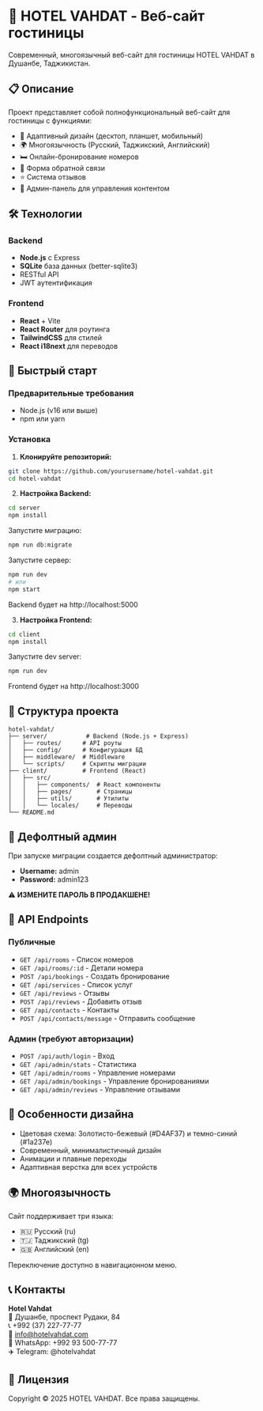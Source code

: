 # 🏨 HOTEL VAHDAT - Веб-сайт гостиницы

Современный, многоязычный веб-сайт для гостиницы HOTEL VAHDAT в Душанбе, Таджикистан.

## 📋 Описание

Проект представляет собой полнофункциональный веб-сайт для гостиницы с функциями:
- 📱 Адаптивный дизайн (десктоп, планшет, мобильный)
- 🌍 Многоязычность (Русский, Таджикский, Английский)
- 🛏️ Онлайн-бронирование номеров
- 💬 Форма обратной связи
- ⭐ Система отзывов
- 🔐 Админ-панель для управления контентом

## 🛠️ Технологии

### Backend
- **Node.js** с Express
- **SQLite** база данных (better-sqlite3)
- RESTful API
- JWT аутентификация

### Frontend
- **React** + Vite
- **React Router** для роутинга
- **TailwindCSS** для стилей
- **React i18next** для переводов

## 🚀 Быстрый старт

### Предварительные требования
- Node.js (v16 или выше)
- npm или yarn

### Установка

1. **Клонируйте репозиторий:**
```bash
git clone https://github.com/yourusername/hotel-vahdat.git
cd hotel-vahdat
```

2. **Настройка Backend:**

```bash
cd server
npm install
```

Запустите миграцию:
```bash
npm run db:migrate
```

Запустите сервер:
```bash
npm run dev
# или
npm start
```

Backend будет на http://localhost:5000

3. **Настройка Frontend:**

```bash
cd client
npm install
```

Запустите dev server:
```bash
npm run dev
```

Frontend будет на http://localhost:3000

## 📁 Структура проекта

```
hotel-vahdat/
├── server/           # Backend (Node.js + Express)
│   ├── routes/      # API роуты
│   ├── config/      # Конфигурация БД
│   ├── middleware/  # Middleware
│   └── scripts/     # Скрипты миграции
├── client/          # Frontend (React)
│   ├── src/
│   │   ├── components/  # React компоненты
│   │   ├── pages/       # Страницы
│   │   ├── utils/       # Утилиты
│   │   └── locales/     # Переводы
└── README.md
```

## 🔑 Дефолтный админ

При запуске миграции создается дефолтный администратор:
- **Username:** admin
- **Password:** admin123

⚠️ **ИЗМЕНИТЕ ПАРОЛЬ В ПРОДАКШЕНЕ!**

## 📝 API Endpoints

### Публичные
- `GET /api/rooms` - Список номеров
- `GET /api/rooms/:id` - Детали номера
- `POST /api/bookings` - Создать бронирование
- `GET /api/services` - Список услуг
- `GET /api/reviews` - Отзывы
- `POST /api/reviews` - Добавить отзыв
- `GET /api/contacts` - Контакты
- `POST /api/contacts/message` - Отправить сообщение

### Админ (требуют авторизации)
- `POST /api/auth/login` - Вход
- `GET /api/admin/stats` - Статистика
- `GET /api/admin/rooms` - Управление номерами
- `GET /api/admin/bookings` - Управление бронированиями
- `GET /api/admin/reviews` - Управление отзывами

## 🎨 Особенности дизайна

- Цветовая схема: Золотисто-бежевый (#D4AF37) и темно-синий (#1a237e)
- Современный, минималистичный дизайн
- Анимации и плавные переходы
- Адаптивная верстка для всех устройств

## 🌍 Многоязычность

Сайт поддерживает три языка:
- 🇷🇺 Русский (ru)
- 🇹🇯 Таджикский (tg)
- 🇬🇧 Английский (en)

Переключение доступно в навигационном меню.

## 📞 Контакты

**Hotel Vahdat**  
📍 Душанбе, проспект Рудаки, 84  
📞 +992 (37) 227-77-77  
📧 info@hotelvahdat.com  
💬 WhatsApp: +992 93 500-77-77  
✈️ Telegram: @hotelvahdat

## 📄 Лицензия

Copyright © 2025 HOTEL VAHDAT. Все права защищены.

